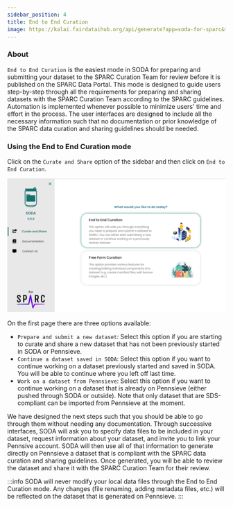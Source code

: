 ```yaml
---
sidebar_position: 4
title: End to End Curation
image: https://kalai.fairdataihub.org/api/generate?app=soda-for-sparc&title=What%20is%20SODA%20for%20SPARC%3F&description=SODA%20(Software%20to%20Organize%20Data%20Automatically)%20for%20SPARC%20is%20a%20cross-platform%20desktop%20software%20that%20allows%20SPARC-funded%20researchers%20to%20easily%20comply%20with%20the%20FAIR%20SPARC%20Data%20curation%20and%20sharing%20guidelines&org=fairdataihub
---
```


### About

`End to End Curation` is the easiest mode in SODA for preparing and submitting your dataset to the SPARC Curation Team for review before it is published on the SPARC Data Portal. This mode is designed to guide users step-by-step through all the requirements for preparing and sharing datasets with the SPARC Curation Team according to the SPARC guidelines. Automation is implemented whenever possible to minimize users' time and effort in the process. The user interfaces are designed to include all the necessary information such that no documentation or prior knowledge of the SPARC data curation and sharing guidelines should be needed.

### Using the End to End Curation mode

Click on the `Curate and Share` option of the sidebar and then click on `End to End Curation`.

![](https://github.com/fairdataihub/SODA-for-SPARC/blob/main/docs/documentation/Guided/endtoend.png?raw=true)

On the first page there are three options available:

- `Prepare and submit a new dataset`: Select this option if you are starting to curate and share a new dataset that has not been previously started in SODA or Pennsieve.
- `Continue a dataset saved in SODA`: Select this option if you want to continue working on a dataset previously started and saved in SODA. You will be able to continue where you left off last time.
- `Work on a dataset from Pennsieve`: Select this option if you want to continue working on a dataset that is already on Pennsieve (either pushed through SODA or outside). Note that only dataset that are SDS-compliant can be imported from Pennsieve at the moment.

We have designed the next steps such that you should be able to go through them without needing any documentation. Through successive interfaces, SODA will ask you to specify data files to be included in your dataset, request information about your dataset, and invite you to link your Pennsive account. SODA will then use all of that information to generate directly on Pennsieve a dataset that is compliant with the SPARC data curation and sharing guidelines. Once generated, you will be able to review the dataset and share it with the SPARC Curation Team for their review.

:::info
SODA will never modify your local data files through the End to End Curation mode. Any changes (file renaming, adding metadata files, etc.) will be reflected on the dataset that is generated on Pennsieve.
:::

<PageFeedback />
